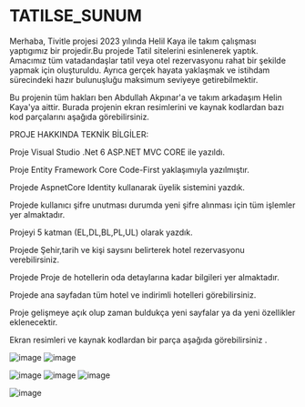 # TATILSE_SUNUM
Merhaba, Tivitle projesi 2023 yılında Helil Kaya ile takım çalışması yaptıgımız bir projedir.Bu projede Tatil sitelerini esinlenerek yaptık. Amacımız tüm vatadandaşlar tatil veya otel rezervasyonu rahat bir şekilde yapmak için oluşturuldu. Ayrıca gerçek hayata yaklaşmak ve istihdam sürecindeki hazır bulunuşluğu maksimum seviyeye getirebilmektir.

Bu projenin tüm hakları ben Abdullah Akpınar'a ve takım arkadaşım Helin Kaya'ya aittir. Burada projenin ekran resimlerini ve kaynak kodlardan bazı kod parçalarını aşağıda görebilirsiniz.

PROJE HAKKINDA TEKNİK BİLGİLER:

Proje Visual Studio .Net 6 ASP.NET MVC CORE ile yazıldı.

Proje Entity Framework Core Code-First yaklaşımıyla yazılmıştır.

Projede AspnetCore Identity kullanarak üyelik sistemini yazdık.

Projede kullanıcı şifre unutması durumda yeni şifre alınması için tüm işlemler yer almaktadır.

Projeyi 5 katman (EL,DL,BL,PL,UL) olarak yazdık.

Projede Şehir,tarih ve kişi saysını belirterek hotel rezervasyonu verebilirsiniz.

Projede Proje de hotellerin oda detaylarına kadar bilgileri yer almaktadır.

Projede ana sayfadan tüm hotel ve indirimli hotelleri görebilirsiniz.

Proje gelişmeye açık olup zaman buldukça yeni sayfalar ya da yeni özellikler eklenecektir.

Ekran resimleri ve kaynak kodlardan bir parça aşağıda görebilirsiniz .

![image](https://github.com/Abdullahakp/TATILSE_SUNUM/assets/65625793/41a357b0-ba46-4dfe-9f12-1c25ae529fe3)
![image](https://github.com/Abdullahakp/TATILSE_SUNUM/assets/65625793/a3e6a32b-0eb3-4b8a-856c-59167bbb1822)

![image](https://github.com/Abdullahakp/TATILSE_SUNUM/assets/65625793/9e6db947-e9c4-4a74-a731-c4f176b5359e)
![image](https://github.com/Abdullahakp/TATILSE_SUNUM/assets/65625793/a59d0fcd-efc3-4c40-80d2-1f23fa5f62e7)
![image](https://github.com/Abdullahakp/TATILSE_SUNUM/assets/65625793/d3d99531-875f-40fb-beb5-c7f20d2be0af)

![image](https://github.com/Abdullahakp/TATILSE_SUNUM/assets/65625793/e579abb0-d480-44c1-94d1-763126a6cdb4)


